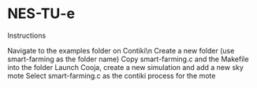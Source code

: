 # NES-TU-e
Instructions

Navigate to the examples folder on Contiki\n
Create a new folder (use smart-farming as the folder name)
Copy smart-farming.c and the Makefile into the folder
Launch Cooja, create a new simulation and add a new sky mote
Select smart-farming.c as the contiki process for the mote
